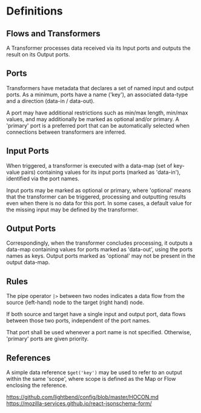 # Definitions

## Flows and Transformers

A Transformer processes data received via its Input ports and outputs the result on its Output ports.

## Ports

Transformers have metadata that declares a set of named input and output ports. As a minimum, ports have a name ('key'), an associated data-type and a direction (data-in / data-out).

A port may have additional restrictions such as min/max length, min/max values, and may additionally be marked as optional and/or primary. A 'primary' port is a preferred port that can be automatically selected when connections between transformers are inferred.

## Input Ports

When triggered, a transformer is executed with a data-map (set of key-value pairs) containing values for its input ports (marked as 'data-in'), identified via the port names.

Input ports may be marked as optional or primary, where 'optional' means that the transformer can be triggered, processing and outputting results even when there is no data for this port. In some cases, a default value for the missing input may be defined by the transformer.

## Output Ports

Correspondingly, when the transformer concludes processing, it outputs a data-map containing values for ports marked as 'data-out', using the ports names as keys. Output ports marked as 'optional' may not be present in the output data-map.

## Rules

The pipe operator `|>` between two nodes indicates a data flow from the source (left-hand) node to the target (right hand) node.

If both source and target have a single input and output port, data flows between those two ports, independent of the port names.

That port shall be used whenever a port name is not specified. Otherwise, 'primary' ports are given priority.

## References

A simple data reference `$get('key')` may be used to refer to an output within the same 'scope', where scope is defined as the Map or Flow enclosing the reference.

https://github.com/lightbend/config/blob/master/HOCON.md
https://mozilla-services.github.io/react-jsonschema-form/
